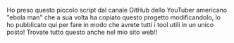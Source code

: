 Ho preso questo piccolo script dal canale GitHub dello YouTuber americano "ebola man" che a sua volta ha copiato questo progetto modificandolo, lo ho pubblicato qui per fare in modo che avrete tutti i tool utili in un unico posto! Trovate tutto questo anche nel mio sito web!!
